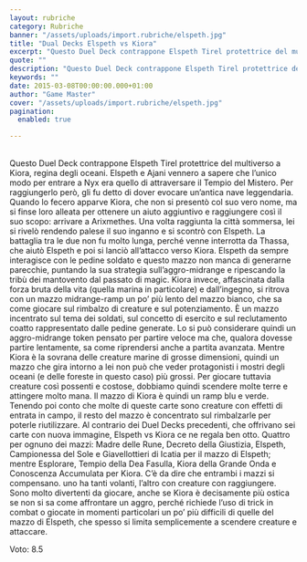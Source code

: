 ```yaml
---
layout: rubriche
category: Rubriche
banner: "/assets/uploads/import.rubriche/elspeth.jpg"
title: "Dual Decks Elspeth vs Kiora"
excerpt: "Questo Duel Deck contrappone Elspeth Tirel protettrice del multiverso a Kiora, regina degli oceani. Elspeth e Ajani vennero a sapere che l’unico modo per entrare a Nyx era quello di attraversare il Tempio del Mistero. Per raggiungerlo però, gli fu detto di dover evocare un’antica nave leggendaria. Quando lo fecero apparve Kiora, che non si [&hellip"
quote: ""
description: "Questo Duel Deck contrappone Elspeth Tirel protettrice del multiverso a Kiora, regina degli oceani. Elspeth e Ajani vennero a sapere che l’unico modo per entrare a Nyx era quello di attraversare il Tempio del Mistero. Per raggiungerlo però, gli fu detto di dover evocare un’antica nave leggendaria. Quando lo fecero apparve Kiora, che non si [&hellip"
keywords: ""
date: 2015-03-08T00:00:00.000+01:00
author: "Game Master"
cover: "/assets/uploads/import.rubriche/elspeth.jpg"
pagination:
  enabled: true

---
```


[](https://hotmc.com/wp-content/uploads/2015/03/elspeth.jpg)  
Questo Duel Deck contrappone Elspeth Tirel protettrice del multiverso a Kiora, regina degli oceani. Elspeth e Ajani vennero a sapere che l’unico modo per entrare a Nyx era quello di attraversare il Tempio del Mistero. Per raggiungerlo però, gli fu detto di dover evocare un’antica nave leggendaria. Quando lo fecero apparve Kiora, che non si presentò col suo vero nome, ma si finse loro alleata per ottenere un aiuto aggiuntivo e raggiungere così il suo scopo: arrivare a Arixmethes. Una volta raggiunta la città sommersa, lei si rivelò rendendo palese il suo inganno e si scontrò con Elspeth. La battaglia tra le due non fu molto lunga, perché venne interrotta da Thassa, che aiutò Elspeth e poi si lanciò all’attacco verso Kiora. Elspeth da sempre interagisce con le pedine soldato e questo mazzo non manca di generarne parecchie, puntando la sua strategia sull’aggro-midrange e ripescando la tribù dei mantovento dal passato di magic. Kiora invece, affascinata dalla forza bruta della vita (quella marina in particolare) e dall’ingegno, si ritrova con un mazzo midrange-ramp un po’ più lento del mazzo bianco, che sa come giocare sul rimbalzo di creature e sul potenziamento. È un mazzo incentrato sul tema dei soldati, sul concetto di esercito e sul reclutamento coatto rappresentato dalle pedine generate. Lo si può considerare quindi un aggro-midrange token pensato per partire veloce ma che, qualora dovesse partire lentamente, sa come riprendersi anche a partita avanzata. Mentre Kiora è la sovrana delle creature marine di grosse dimensioni, quindi un mazzo che gira intorno a lei non può che veder protagonisti i mostri degli oceani (e delle foreste in questo caso) più grossi. Per giocare tuttavia creature così possenti e costose, dobbiamo quindi scendere molte terre e attingere molto mana. Il mazzo di Kiora è quindi un ramp blu e verde. Tenendo poi conto che molte di queste carte sono creature con effetti di entrata in campo, il resto del mazzo è concentrato sul rimbalzarle per poterle riutilizzare. Al contrario dei Duel Decks precedenti, che offrivano sei carte con nuova immagine, Elspeth vs Kiora ce ne regala ben otto. Quattro per ognuno dei mazzi: Madre delle Rune, Decreto della Giustizia, Elspeth, Campionessa del Sole e Giavellottieri di Icatia per il mazzo di Elspeth; mentre Esplorare, Tempio della Dea Fasulla, Kiora della Grande Onda e Conoscenza Accumulata per Kiora. C’è da dire che entrambi i mazzi si compensano. uno ha tanti volanti, l’altro con creature con raggiungere. Sono molto divertenti da giocare, anche se Kiora è decisamente più ostica se non si sa come affrontare un aggro, perché richiede l’uso di trick in combat o giocate in momenti particolari un po’ più difficili di quelle del mazzo di Elspeth, che spesso si limita semplicemente a scendere creature e attaccare.

Voto: 8.5